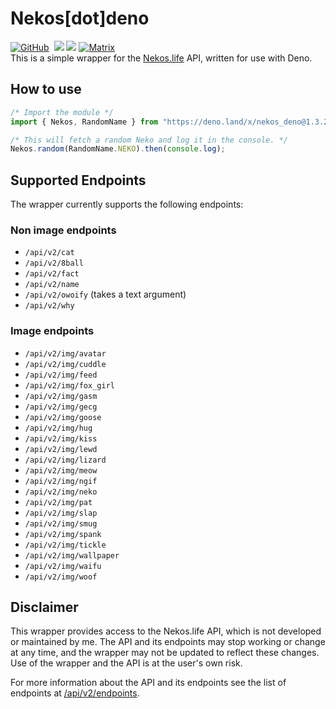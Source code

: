 # Nekos[dot]deno
[![GitHub](https://img.shields.io/github/license/gaycookie/Nekos.deno?style=for-the-badge)](https://github.com/gaycookie/Nekos.deno/blob/main/LICENSE)
‎‎ [![](https://img.shields.io/badge/Deno%20Land-1.3.21-blue?style=for-the-badge)](https://deno.land/x/nekos_deno)
‎‎ [![](https://img.shields.io/badge/documentation-1.3.21-blue?style=for-the-badge)](https://deno.land/x/nekos_deno/mod.ts)
‎‎ [![Matrix](https://img.shields.io/matrix/public:gaycookie.dev?server_fqdn=matrix.gaycookie.dev&style=for-the-badge)](https://matrix.to/#/#public:gaycookie.dev)  
This is a simple wrapper for the [Nekos.life](https://nekos.life) API, written for use with Deno.

## How to use
```ts
/* Import the module */
import { Nekos, RandomName } from "https://deno.land/x/nekos_deno@1.3.21/mod.ts";

/* This will fetch a random Neko and log it in the console. */
Nekos.random(RandomName.NEKO).then(console.log);
```

## Supported Endpoints
The wrapper currently supports the following endpoints:

### Non image endpoints
* `/api/v2/cat`
* `/api/v2/8ball`
* `/api/v2/fact`
* `/api/v2/name`
* `/api/v2/owoify` (takes a text argument)
* `/api/v2/why`

### Image endpoints
* `/api/v2/img/avatar`
* `/api/v2/img/cuddle`
* `/api/v2/img/feed`
* `/api/v2/img/fox_girl`
* `/api/v2/img/gasm`
* `/api/v2/img/gecg`
* `/api/v2/img/goose`
* `/api/v2/img/hug`
* `/api/v2/img/kiss`
* `/api/v2/img/lewd`
* `/api/v2/img/lizard`
* `/api/v2/img/meow`
* `/api/v2/img/ngif`
* `/api/v2/img/neko`
* `/api/v2/img/pat`
* `/api/v2/img/slap`
* `/api/v2/img/smug`
* `/api/v2/img/spank`
* `/api/v2/img/tickle`
* `/api/v2/img/wallpaper`
* `/api/v2/img/waifu`
* `/api/v2/img/woof`

## Disclaimer
This wrapper provides access to the Nekos.life API, which is not developed or maintained by me. The API and its endpoints may stop working or change at any time, and the wrapper may not be updated to reflect these changes. Use of the wrapper and the API is at the user's own risk.

For more information about the API and its endpoints see the list of endpoints at [/api/v2/endpoints](https://nekos.life/api/v2/endpoints).